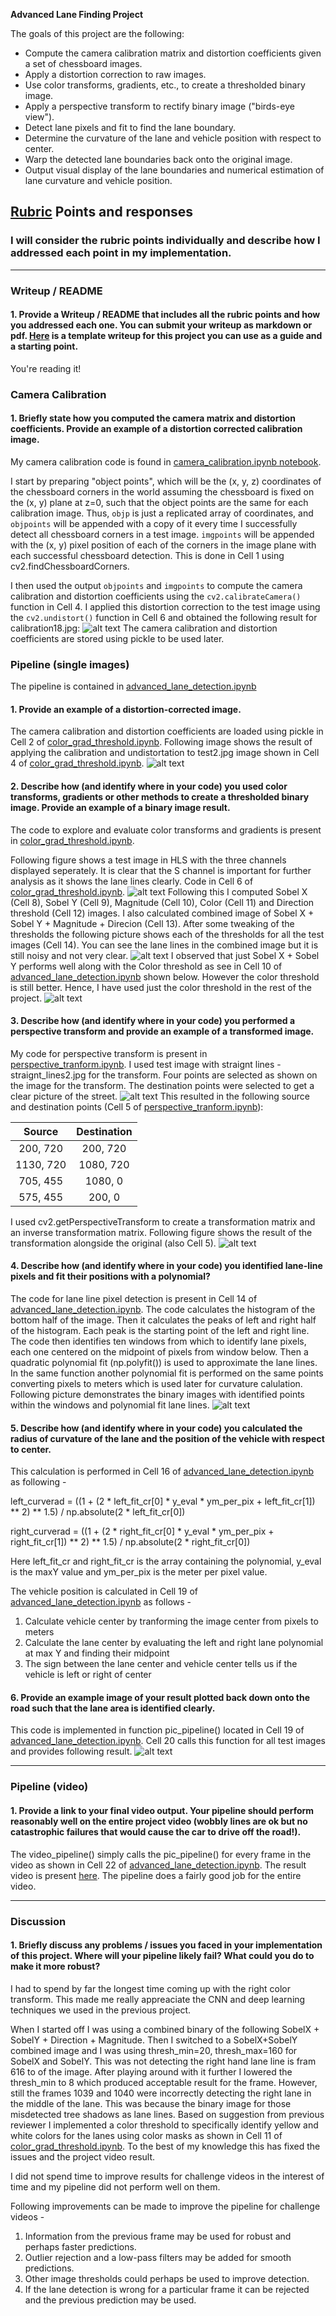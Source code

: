 **Advanced Lane Finding Project**

The goals of this project are the following:

* Compute the camera calibration matrix and distortion coefficients given a set of chessboard images.
* Apply a distortion correction to raw images.
* Use color transforms, gradients, etc., to create a thresholded binary image.
* Apply a perspective transform to rectify binary image ("birds-eye view").
* Detect lane pixels and fit to find the lane boundary.
* Determine the curvature of the lane and vehicle position with respect to center.
* Warp the detected lane boundaries back onto the original image.
* Output visual display of the lane boundaries and numerical estimation of lane curvature and vehicle position.

[//]: # (Image References)

[image1]: ./output_images/Display_Images/camera_calib_example.jpg "Camera Calib Example"
[image2]: ./output_images/Display_Images/test_img_calib_example.jpg "Camera Calib Test"
[image3]: ./output_images/Display_Images/HLS_exampls.jpg "HLS Example"
[image4]: ./output_images/Display_Images/combined_threshold.jpg "Combined Thresholds"
[image5]: ./output_images/Display_Images/compare_combined_thresholds1.jpg "Compare combined thersholds"
[image6]: ./output_images/Display_Images/persp_transform_example.jpg "Perspective Transform Example"
[image7]: ./output_images/Display_Images/persp_transform_sidebyside.jpg "Perspective Transform Result"
[image8]: ./output_images/Display_Images/lane_lines_identified.jpg "Lane Lines Identified"
[image9]: ./output_images/Display_Images/result_images.jpg "Result Images"
[video1]: ./output_videos/project_video.mp4 "Output Project Video"


## [Rubric](https://review.udacity.com/#!/rubrics/571/view) Points and responses

### I will consider the rubric points individually and describe how I addressed each point in my implementation.  

---

### Writeup / README

#### 1. Provide a Writeup / README that includes all the rubric points and how you addressed each one.  You can submit your writeup as markdown or pdf.  [Here](https://github.com/udacity/CarND-Advanced-Lane-Lines/blob/master/writeup_template.md) is a template writeup for this project you can use as a guide and a starting point.  

You're reading it!

### Camera Calibration

#### 1. Briefly state how you computed the camera matrix and distortion coefficients. Provide an example of a distortion corrected calibration image.

My camera calibration code is found in [camera_calibration.ipynb notebook](https://github.com/prasadshingne/CarND-Advanced-Lane-Lines/blob/master/camera_calibration.ipynb). 

I start by preparing "object points", which will be the (x, y, z) coordinates of the chessboard corners in the world assuming the chessboard is fixed on the (x, y) plane at z=0, such that the object points are the same for each calibration image.  Thus, `objp` is just a replicated array of coordinates, and `objpoints` will be appended with a copy of it every time I successfully detect all chessboard corners in a test image.  `imgpoints` will be appended with the (x, y) pixel position of each of the corners in the image plane with each successful chessboard detection. This is done in Cell 1 using cv2.findChessboardCorners.

I then used the output `objpoints` and `imgpoints` to compute the camera calibration and distortion coefficients using the `cv2.calibrateCamera()` function in Cell 4.  I applied this distortion correction to the test image using the `cv2.undistort()` function in Cell 6 and obtained the following result for calibration18.jpg: 
![alt text][image1]
The camera calibration and distortion coefficients are stored using pickle to be used later.

### Pipeline (single images)

The pipeline is contained in [advanced_lane_detection.ipynb](https://github.com/prasadshingne/CarND-Advanced-Lane-Lines/blob/master/advanced_lane_detection.ipynb)

#### 1. Provide an example of a distortion-corrected image.

The camera calibration and distortion coefficients are loaded using pickle in Cell 2 of [color_grad_threshold.ipynb](https://github.com/prasadshingne/CarND-Advanced-Lane-Lines/blob/master/color_grad_threshold.ipynb). Following image shows the result of applying the calibration and undistortation to test2.jpg image shown in Cell 4 of [color_grad_threshold.ipynb](https://github.com/prasadshingne/CarND-Advanced-Lane-Lines/blob/master/color_grad_threshold.ipynb).
![alt text][image2]

#### 2. Describe how (and identify where in your code) you used color transforms, gradients or other methods to create a thresholded binary image.  Provide an example of a binary image result.

The code to explore and evaluate color transforms and gradients is present in [color_grad_threshold.ipynb](https://github.com/prasadshingne/CarND-Advanced-Lane-Lines/blob/master/color_grad_threshold.ipynb). 

Following figure shows a test image in HLS with the three channels displayed seperately. It is clear that the S channel is important for further analysis as it shows the lane lines clearly. Code in Cell 6 of [color_grad_threshold.ipynb](https://github.com/prasadshingne/CarND-Advanced-Lane-Lines/blob/master/color_grad_threshold.ipynb).
![alt text][image3]
Following this I computed Sobel X (Cell 8), Sobel Y (Cell 9), Magnitude (Cell 10), Color (Cell 11) and Direction threshold (Cell 12) images. I also calculated combined image of  Sobel X + Sobel Y + Magnitude + Direcion (Cell 13). After some tweaking of the thresholds the following picture shows each of the thresholds for all the test images (Cell 14). You can see the lane lines in the combined image but it is still noisy and not very clear.
![alt text][image4]
I observed that just Sobel X + Sobel Y performs well along with the Color threshold as see in Cell 10 of [advanced_lane_detection.ipynb](https://github.com/prasadshingne/CarND-Advanced-Lane-Lines/blob/master/advanced_lane_detection.ipynb) shown below. However the color threshold is still better. Hence, I have used just the color threshold in the rest of the project. 
![alt text][image5]

#### 3. Describe how (and identify where in your code) you performed a perspective transform and provide an example of a transformed image.

My code for perspective transform is present in [perspective_tranform.ipynb](https://github.com/prasadshingne/CarND-Advanced-Lane-Lines/blob/master/perspective_tranform.ipynb). I used test image with straignt lines - straignt_lines2.jpg for the transform. Four points are selected as shown on the image for the transform. The destination points were selected to get a clear picture of the street.
![alt text][image6]
This resulted in the following source and destination points (Cell 5 of [perspective_tranform.ipynb](https://github.com/prasadshingne/CarND-Advanced-Lane-Lines/blob/master/perspective_tranform.ipynb)):

| Source        | Destination   | 
|:-------------:|:-------------:| 
| 200, 720      | 200, 720      | 
| 1130, 720     | 1080, 720     |
| 705, 455      | 1080, 0       |
| 575, 455      | 200, 0        |

I used cv2.getPerspectiveTransform to create a transformation matrix and an inverse transformation matrix. Following figure shows the result of the transformation alongside the original (also Cell 5). 
![alt text][image7]

#### 4. Describe how (and identify where in your code) you identified lane-line pixels and fit their positions with a polynomial?

The code for lane line pixel detection is present in Cell 14 of [advanced_lane_detection.ipynb](https://github.com/prasadshingne/CarND-Advanced-Lane-Lines/blob/master/advanced_lane_detection.ipynb). The code calculates the histogram of the bottom half of the image. Then it calculates the peaks of left and right half of the histogram. Each peak is the starting point of the left and right line. The code then identifies ten windows from which to identify lane pixels, each one centered on the midpoint of pixels from window below. Then a quadratic polynomial fit (np.polyfit()) is used to approximate the lane lines. In the same function another polynomial fit is performed on the same points converting pixels to meters which is used later for curvature calulation. Following picture demonstrates the binary images with identified points within the windows and polynomial fit lane lines.
![alt text][image8]

#### 5. Describe how (and identify where in your code) you calculated the radius of curvature of the lane and the position of the vehicle with respect to center.

This calculation is performed in Cell 16 of [advanced_lane_detection.ipynb](https://github.com/prasadshingne/CarND-Advanced-Lane-Lines/blob/master/advanced_lane_detection.ipynb) as following - 

left_curverad = ((1 + (2 * left_fit_cr[0] * y_eval * ym_per_pix + left_fit_cr[1]) ** 2) ** 1.5) / np.absolute(2 * left_fit_cr[0])

right_curverad = ((1 + (2 * right_fit_cr[0] * y_eval * ym_per_pix + right_fit_cr[1]) ** 2) ** 1.5) / np.absolute(2 * right_fit_cr[0])

Here left_fit_cr and right_fit_cr is the array containing the polynomial, y_eval is the maxY value and ym_per_pix is the meter per pixel value. 

The vehicle position is calculated in Cell 19 of [advanced_lane_detection.ipynb](https://github.com/prasadshingne/CarND-Advanced-Lane-Lines/blob/master/advanced_lane_detection.ipynb) as follows - 
1. Calculate vehicle center by tranforming the image center from pixels to meters
2. Calculate the lane center by evaluating the left and right lane polynomial at max Y and finding their midpoint
3. The sign between the lane center and vehicle center tells us if the vehicle is left or right of center

#### 6. Provide an example image of your result plotted back down onto the road such that the lane area is identified clearly.

This code is implemented in function pic_pipeline() located in Cell 19 of [advanced_lane_detection.ipynb](https://github.com/prasadshingne/CarND-Advanced-Lane-Lines/blob/master/advanced_lane_detection.ipynb). Cell 20 calls this function for all test images and provides following result.
![alt text][image9]

---

### Pipeline (video)

#### 1. Provide a link to your final video output.  Your pipeline should perform reasonably well on the entire project video (wobbly lines are ok but no catastrophic failures that would cause the car to drive off the road!).

The video_pipeline() simply calls the pic_pipeline() for every frame in the video as shown in Cell 22 of [advanced_lane_detection.ipynb](https://github.com/prasadshingne/CarND-Advanced-Lane-Lines/blob/master/advanced_lane_detection.ipynb). The result video is present [here](./output_videos/project_video.mp4). The pipeline does a fairly good job for the entire video.

---

### Discussion

#### 1. Briefly discuss any problems / issues you faced in your implementation of this project.  Where will your pipeline likely fail?  What could you do to make it more robust?

I had to spend by far the longest time coming up with the right color transform. This made me really appreaciate the CNN and deep learning techniques we used in the previous project.

When I started off I was using a combined binary of the following SobelX + SobelY + Direction + Magnitude. Then I switched to a SobelX+SobelY combined image and I was using thresh_min=20, thresh_max=160 for SobelX and SobelY. This was not detecting the right hand lane line is fram 616 to of the image. After playing around with it further I lowered the thresh_min to 8 which produced acceptable result for the frame. However, still the frames 1039 and 1040 were incorrectly detecting the right lane in the middle of the lane. This was because the binary image for those misdetected tree shadows as lane lines. Based on suggestion from previous reviewer I implemented a color threshold to specifically identify yellow and white colors for the lanes using color masks as shown in Cell 11 of [color_grad_threshold.ipynb](https://view5639f7e7.udacity-student-workspaces.com/notebooks/CarND-Advanced-Lane-Lines/color_grad_threshold.ipynb). To the best of my knowledge this has fixed the issues and the project video result.

I did not spend time to improve results for challenge videos in the interest of time and my pipeline did not perform well on them. 

Following improvements can be made to improve the pipeline for challenge videos - 
1. Information from the previous frame may be used for robust and perhaps faster predictions.
2. Outlier rejection and a low-pass filters may be added for smooth predictions.
3. Other image thresholds could perhaps be used to improve detection.
4. If the lane detection is wrong for a particular frame it can be rejected and the previous prediction may be used.
